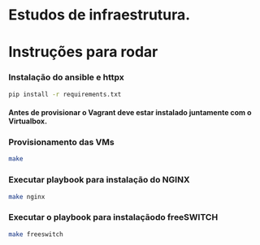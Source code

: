 # Estudos de infraestrutura.


# Instruções para rodar


### Instalação do ansible e httpx
```bash
pip install -r requirements.txt 
```

#### Antes de provisionar o Vagrant deve estar instalado juntamente com o Virtualbox.

### Provisionamento das VMs
```bash
make 
```

### Executar playbook para instalação do NGINX
```bash
make nginx 
```

### Executar o playbook para instalaçãodo freeSWITCH
```bash
make freeswitch
```
